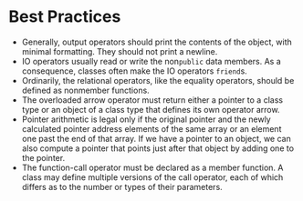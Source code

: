 # Best Practices

- Generally, output operators should print the contents of the object, with minimal formatting. They should not print a newline.
- IO operators usually read or write the non`public` data members. As a consequence, classes often make the IO operators `friend`s.
- Ordinarily, the relational operators, like the equality operators, should be defined as nonmember functions.
- The overloaded arrow operator must return either a pointer to a class type or an object of a class type that defines its own operator arrow.
- Pointer arithmetic is legal only if the original pointer and the newly calculated pointer address elements of the same array or an element one past the end of that array. If we have a pointer to an object, we can also compute a pointer that points just after that object by adding one to the pointer.
- The function-call operator must be declared as a member function. A class may define multiple versions of the call operator, each of which differs as to the number or types of their parameters.